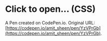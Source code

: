 # Click to open... (CSS)

A Pen created on CodePen.io. Original URL: [https://codepen.io/amit_sheen/pen/YzVPrGb](https://codepen.io/amit_sheen/pen/YzVPrGb).


